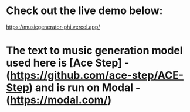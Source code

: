 # Check out the live demo below:
https://musicgenerator-phi.vercel.app/



# The text to music generation model used here is [Ace Step] - (https://github.com/ace-step/ACE-Step) and is run on Modal - (https://modal.com/)
